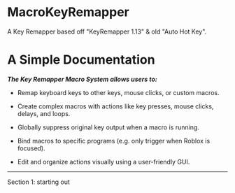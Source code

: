 # MacroKeyRemapper
A Key Remapper based off "KeyRemapper 1.13" &amp; old "Auto Hot Key".




# A Simple Documentation

***The Key Remapper Macro System allows users to:***

 - Remap keyboard keys to other keys, mouse clicks, or custom macros.

 - Create complex macros with actions like key presses, mouse clicks, delays, and loops.

 - Globally suppress original key output when a macro is running.

 - Bind macros to specific programs (e.g. only trigger when Roblox is focused).

 - Edit and organize actions visually using a user-friendly GUI.

------------------------------------------------------------------------------

Section 1: starting out
